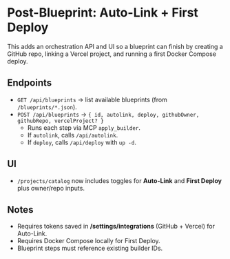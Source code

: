 # Post-Blueprint: Auto-Link + First Deploy

This adds an orchestration API and UI so a blueprint can finish by creating a GitHub repo, linking a Vercel project, and running a first Docker Compose deploy.

## Endpoints
- `GET /api/blueprints` → list available blueprints (from `/blueprints/*.json`).
- `POST /api/blueprints` → `{ id, autolink, deploy, githubOwner, githubRepo, vercelProject? }`
  - Runs each step via MCP `apply_builder`.
  - If `autolink`, calls `/api/autolink`.
  - If `deploy`, calls `/api/deploy` with `up -d`.

## UI
- `/projects/catalog` now includes toggles for **Auto-Link** and **First Deploy** plus owner/repo inputs.

## Notes
- Requires tokens saved in **/settings/integrations** (GitHub + Vercel) for Auto-Link.
- Requires Docker Compose locally for First Deploy.
- Blueprint steps must reference existing builder IDs.
